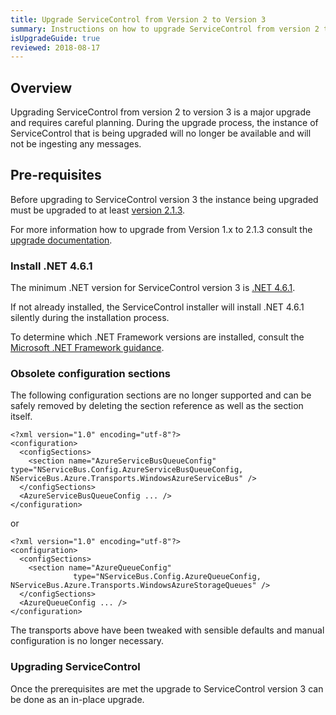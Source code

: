 ```yaml
---
title: Upgrade ServiceControl from Version 2 to Version 3
summary: Instructions on how to upgrade ServiceControl from version 2 to 3
isUpgradeGuide: true
reviewed: 2018-08-17
---
```


## Overview

Upgrading ServiceControl from version 2 to version 3 is a major upgrade and requires careful planning. During the upgrade process, the instance of ServiceControl that is being upgraded will no longer be available and will not be ingesting any messages.

## Pre-requisites

Before upgrading to ServiceControl version 3 the instance being upgraded must be upgraded to at least [version 2.1.3](https://github.com/Particular/ServiceControl/releases/tag/2.1.3).

For more information how to upgrade from Version 1.x to 2.1.3 consult the [upgrade documentation](/servicecontrol/upgrades/1to2.md).

### Install .NET 4.6.1

The minimum .NET version for ServiceControl version 3 is [.NET 4.6.1](https://www.microsoft.com/en-us/download/details.aspx?id=49982).

If not already installed, the ServiceControl installer will install .NET 4.6.1 silently during the installation process.

To determine which .NET Framework versions are installed, consult the [Microsoft .NET Framework guidance](https://docs.microsoft.com/en-us/dotnet/framework/migration-guide/how-to-determine-which-versions-are-installed).

### Obsolete configuration sections

The following configuration sections are no longer supported and can be safely removed by deleting the section reference as well as the section itself.

```
<?xml version="1.0" encoding="utf-8"?>
<configuration>
  <configSections>
    <section name="AzureServiceBusQueueConfig" type="NServiceBus.Config.AzureServiceBusQueueConfig, NServiceBus.Azure.Transports.WindowsAzureServiceBus" />
  </configSections>
  <AzureServiceBusQueueConfig ... />
</configuration>
```

or

```
<?xml version="1.0" encoding="utf-8"?>
<configuration>
  <configSections>
    <section name="AzureQueueConfig"
              type="NServiceBus.Config.AzureQueueConfig, NServiceBus.Azure.Transports.WindowsAzureStorageQueues" />
  </configSections>
  <AzureQueueConfig ... />
</configuration>
```

The transports above have been tweaked with sensible defaults and manual configuration is no longer necessary.

### Upgrading ServiceControl

Once the prerequisites are met the upgrade to ServiceControl version 3 can be done as an in-place upgrade.
